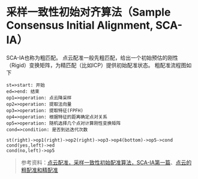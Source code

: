 # 采样一致性初始对齐算法（Sample Consensus Initial Alignment, SCA-IA）

SCA-IA也称为粗匹配。
点云配准一般先粗匹配，给出一个初始预估的刚性（Rigid）变换矩阵，为精匹配（比如ICP）提供初始配准状态。
粗配准流程图如下



```flow
st=>start: 开始
ed=>end: 结束
op1=>operation: 点云降采样
op2=>operation: 提取法向量
op3=>operation: 提取特征(FPFH)
op4=>operation: 根据特征的距离确定点对关系
op5=>operation: 随机选择几个点对计算刚性变换矩阵
cond=>condition: 是否到达迭代次数

st(right)->op1(right)->op2(right)->op3->op4(bottom)->op5->cond
cond(yes,left)->ed
cond(no,left)->op5
```



> 参考资料：[点云配准，采样一致性初始配准算法，SCA-IA第一篇](https://zhuanlan.zhihu.com/p/66019029)、[点云的粗配准和精配准](https://blog.csdn.net/coldplayplay/article/details/78509541)